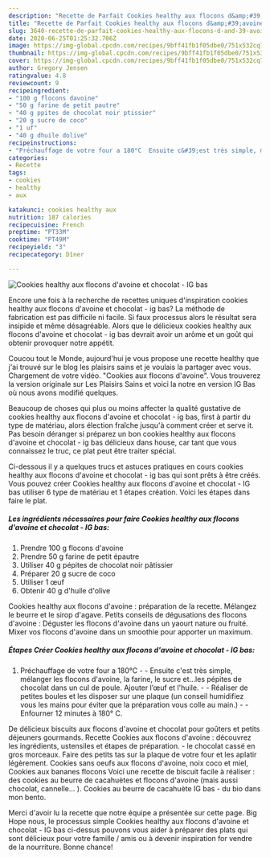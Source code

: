 ```yaml
---
description: "Recette de Parfait Cookies healthy aux flocons d&amp;#39;avoine et chocolat - IG bas"
title: "Recette de Parfait Cookies healthy aux flocons d&amp;#39;avoine et chocolat - IG bas"
slug: 3640-recette-de-parfait-cookies-healthy-aux-flocons-d-and-39-avoine-et-chocolat-ig-bas
date: 2020-06-25T01:25:32.706Z
image: https://img-global.cpcdn.com/recipes/9bff41fb1f05dbe0/751x532cq70/cookies-healthy-aux-flocons-davoine-et-chocolat-ig-bas-photo-principale-de-la-recette.jpg
thumbnail: https://img-global.cpcdn.com/recipes/9bff41fb1f05dbe0/751x532cq70/cookies-healthy-aux-flocons-davoine-et-chocolat-ig-bas-photo-principale-de-la-recette.jpg
cover: https://img-global.cpcdn.com/recipes/9bff41fb1f05dbe0/751x532cq70/cookies-healthy-aux-flocons-davoine-et-chocolat-ig-bas-photo-principale-de-la-recette.jpg
author: Gregory Jensen
ratingvalue: 4.8
reviewcount: 9
recipeingredient:
- "100 g flocons davoine"
- "50 g farine de petit pautre"
- "40 g ppites de chocolat noir ptissier"
- "20 g sucre de coco"
- "1 uf"
- "40 g dhuile dolive"
recipeinstructions:
- "Préchauffage de votre four a 180°C  Ensuite c&#39;est très simple, mélanger les flocons d&#39;avoine, la farine, le sucre et...les pépites de chocolat dans un cul de poule. Ajouter l’œuf et l&#39;huile.  Réaliser de petites boules et les disposer sur une plaque (un conseil humidifiez vous les mains pour éviter que la préparation vous colle au main.)  Enfourner 12 minutes à 180° C."
categories:
- Recette
tags:
- cookies
- healthy
- aux

katakunci: cookies healthy aux 
nutrition: 187 calories
recipecuisine: French
preptime: "PT33M"
cooktime: "PT49M"
recipeyield: "3"
recipecategory: Dîner

---
```



![Cookies healthy aux flocons d&#39;avoine et chocolat - IG bas](https://img-global.cpcdn.com/recipes/9bff41fb1f05dbe0/751x532cq70/cookies-healthy-aux-flocons-davoine-et-chocolat-ig-bas-photo-principale-de-la-recette.jpg)

Encore une fois à la recherche de recettes uniques d'inspiration cookies healthy aux flocons d&#39;avoine et chocolat - ig bas? La méthode de fabrication est pas difficile ni facile. Si faux processus alors le résultat sera insipide et même désagréable. Alors que le délicieux cookies healthy aux flocons d&#39;avoine et chocolat - ig bas devrait avoir un arôme et un goût qui obtenir provoquer notre appétit.

Coucou tout le Monde, aujourd&#39;hui je vous propose une recette healthy que j&#39;ai trouvé sur le blog les plaisirs sains et je voulais la partager avec vous. Chargement de votre vidéo. &#34;Cookies aux flocons d&#39;avoine&#34;. Vous trouverez la version originale sur Les Plaisirs Sains et voici la notre en version IG Bas où nous avons modifié quelques.

Beaucoup de choses qui plus ou moins affecter la qualité gustative de cookies healthy aux flocons d&#39;avoine et chocolat - ig bas, first à partir du type de matériau, alors élection fraîche jusqu'à comment créer et serve it. Pas besoin déranger si préparez un bon cookies healthy aux flocons d&#39;avoine et chocolat - ig bas délicieux dans house, car tant que vous connaissez le truc, ce plat peut être traiter spécial.


Ci-dessous il y a quelques trucs et astuces pratiques en cours cookies healthy aux flocons d&#39;avoine et chocolat - ig bas qui sont prêts à être créés. Vous pouvez créer Cookies healthy aux flocons d&#39;avoine et chocolat - IG bas utiliser 6 type de matériau et 1 étapes création. Voici les étapes dans faire le plat.

<!--inarticleads1-->

##### Les ingrédients nécessaires pour faire Cookies healthy aux flocons d&#39;avoine et chocolat - IG bas:

1. Prendre 100 g flocons d&#39;avoine
1. Prendre 50 g farine de petit épautre
1. Utiliser 40 g pépites de chocolat noir pâtissier
1. Préparer 20 g sucre de coco
1. Utiliser 1 œuf
1. Obtenir 40 g d&#39;huile d&#39;olive


Cookies healthy aux flocons d&#39;avoine : préparation de la recette. Mélangez le beurre et le sirop d&#39;agave. Petits conseils de dégusations des flocons d&#39;avoine : Déguster les flocons d&#39;avoine dans un yaourt nature ou fruité. Mixer vos flocons d&#39;avoine dans un smoothie pour apporter un maximum. 

<!--inarticleads2-->

##### Étapes Créer Cookies healthy aux flocons d&#39;avoine et chocolat - IG bas:

1. Préchauffage de votre four a 180°C -  - Ensuite c&#39;est très simple, mélanger les flocons d&#39;avoine, la farine, le sucre et...les pépites de chocolat dans un cul de poule. Ajouter l’œuf et l&#39;huile. -  - Réaliser de petites boules et les disposer sur une plaque (un conseil humidifiez vous les mains pour éviter que la préparation vous colle au main.) -  - Enfourner 12 minutes à 180° C.


De délicieux biscuits aux flocons d&#39;avoine et chocolat pour goûters et petits déjeuners gourmands. Recette Cookies aux flocons d&#39;avoine : découvrez les ingrédients, ustensiles et étapes de préparation. - le chocolat cassé en gros morceaux. Faire des petits tas sur la plaque de votre four et les aplatir légèrement. Cookies sans oeufs aux flocons d&#39;avoine, noix coco et miel, Cookies aux bananes flocons Voici une recette de biscuit facile à réaliser : des cookies au beurre de cacahuètes et flocons d&#39;avoine (mais aussi chocolat, cannelle… ). Cookies au beurre de cacahuète IG bas - du bio dans mon bento. 


Merci d'avoir lu la recette que notre équipe a présentée sur cette page. Big Hope nous, le processus simple Cookies healthy aux flocons d&#39;avoine et chocolat - IG bas ci-dessus pouvons vous aider à préparer des plats qui sont délicieux pour votre famille / amis ou à devenir inspiration for vendre de la nourriture. Bonne chance!
